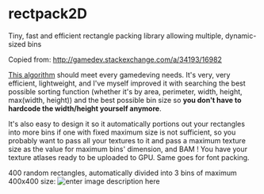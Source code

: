 # rectpack2D
Tiny, fast and efficient rectangle packing library allowing multiple, dynamic-sized bins

Copied from: http://gamedev.stackexchange.com/a/34193/16982

[This algorithm][1] should meet every gamedeving needs. 
It's very, very efficient, lightweight, and I've myself improved it with searching the best possible sorting function 
(whether it's by area, perimeter, width, height, max(width, height)) 
and the best possible bin size so **you don't have to hardcode the width/height yourself anymore**.

It's also easy to  design it so it automatically portions out your rectangles into more bins
if one with fixed maximum size is not sufficient, so you probably want to pass all your textures to it
and pass a maximum texture size as the value for maximum bins' dimension, and BAM ! 
You have your texture atlases ready to be uploaded to GPU. Same goes for font packing.

400 random rectangles, automatically divided into 3 bins of maximum 400x400 size:
![enter image description here][2]


  [1]: http://www.blackpawn.com/texts/lightmaps/default.html
  [2]: http://i.stack.imgur.com/mOgcn.png
